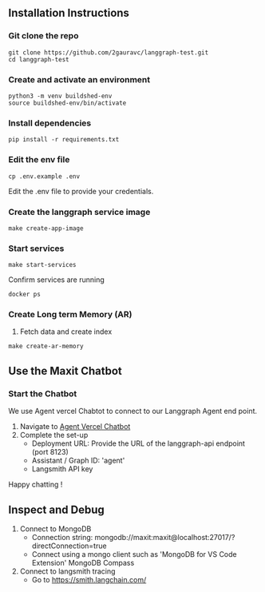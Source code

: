 ## Installation Instructions

### Git clone the repo 
```
git clone https://github.com/2gauravc/langgraph-test.git
cd langgraph-test
```

### Create and activate an environment 
```
python3 -m venv buildshed-env
source buildshed-env/bin/activate
```

### Install dependencies 

```
pip install -r requirements.txt
```

### Edit the env file 
```
cp .env.example .env
```
Edit the .env file to provide your credentials. 

### Create the langgraph service image 
```
make create-app-image
```

### Start services 
```
make start-services
```

Confirm services are running 
```
docker ps
```

### Create Long term Memory  (AR)

1. Fetch data and create index 

```
make create-ar-memory
```

## Use the Maxit Chatbot 

### Start the Chatbot  

We use Agent vercel Chabtot to connect to our Langgraph Agent end point. 

1. Navigate to [Agent Vercel Chatbot](https://agentchat.vercel.app/) 
2. Complete the set-up 
    - Deployment URL: Provide the URL of the langgraph-api endpoint (port 8123) 
    - Assistant / Graph ID: 'agent' 
    - Langsmith API key 

Happy chatting ! 

## Inspect and Debug 

1. Connect to MongoDB 
    - Connection string: mongodb://maxit:maxit@localhost:27017/?directConnection=true
    - Connect using a mongo client such as 'MongoDB for VS Code Extension' MongoDB Compass 
2. Connect to langsmith tracing 
    - Go to https://smith.langchain.com/

